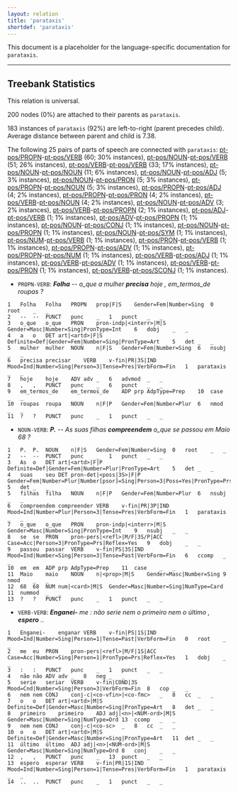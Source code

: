 ```yaml
---
layout: relation
title: 'parataxis'
shortdef: 'parataxis'
---
```


This document is a placeholder for the language-specific documentation
for `parataxis`.

--------------------------------------------------------------------------------

## Treebank Statistics

This relation is universal.

200 nodes (0%) are attached to their parents as `parataxis`.

183 instances of `parataxis` (92%) are left-to-right (parent precedes child).
Average distance between parent and child is 7.38.

The following 25 pairs of parts of speech are connected with `parataxis`: [pt-pos/PROPN]()-[pt-pos/VERB]() (60; 30% instances), [pt-pos/NOUN]()-[pt-pos/VERB]() (51; 26% instances), [pt-pos/VERB]()-[pt-pos/VERB]() (33; 17% instances), [pt-pos/NOUN]()-[pt-pos/NOUN]() (11; 6% instances), [pt-pos/NOUN]()-[pt-pos/ADJ]() (5; 3% instances), [pt-pos/NOUN]()-[pt-pos/PRON]() (5; 3% instances), [pt-pos/PROPN]()-[pt-pos/NOUN]() (5; 3% instances), [pt-pos/PROPN]()-[pt-pos/ADJ]() (4; 2% instances), [pt-pos/PROPN]()-[pt-pos/PRON]() (4; 2% instances), [pt-pos/VERB]()-[pt-pos/NOUN]() (4; 2% instances), [pt-pos/NOUN]()-[pt-pos/ADV]() (3; 2% instances), [pt-pos/VERB]()-[pt-pos/PROPN]() (2; 1% instances), [pt-pos/ADJ]()-[pt-pos/VERB]() (1; 1% instances), [pt-pos/ADV]()-[pt-pos/PROPN]() (1; 1% instances), [pt-pos/NOUN]()-[pt-pos/CONJ]() (1; 1% instances), [pt-pos/NOUN]()-[pt-pos/PROPN]() (1; 1% instances), [pt-pos/NOUN]()-[pt-pos/SYM]() (1; 1% instances), [pt-pos/NUM]()-[pt-pos/VERB]() (1; 1% instances), [pt-pos/PRON]()-[pt-pos/VERB]() (1; 1% instances), [pt-pos/PROPN]()-[pt-pos/ADV]() (1; 1% instances), [pt-pos/PROPN]()-[pt-pos/NUM]() (1; 1% instances), [pt-pos/VERB]()-[pt-pos/ADJ]() (1; 1% instances), [pt-pos/VERB]()-[pt-pos/ADV]() (1; 1% instances), [pt-pos/VERB]()-[pt-pos/PRON]() (1; 1% instances), [pt-pos/VERB]()-[pt-pos/SCONJ]() (1; 1% instances).

* `PROPN-VERB`: _<b>Folha</b> -- o_que a mulher <b>precisa</b> hoje , em_termos_de roupas ?_

~~~ conllu
1	Folha	Folha	PROPN	prop|F|S	Gender=Fem|Number=Sing	0	root	_	_
2	--	--	PUNCT	punc	_	1	punct	_	_
3	o_que	o_que	PRON	pron-indp|<interr>|M|S	Gender=Masc|Number=Sing|PronType=Int	6	dobj	_	_
4	a	o	DET	art|<artd>|F|S	Definite=Def|Gender=Fem|Number=Sing|PronType=Art	5	det	_	_
5	mulher	mulher	NOUN	n|F|S	Gender=Fem|Number=Sing	6	nsubj	_	_
6	precisa	precisar	VERB	v-fin|PR|3S|IND	Mood=Ind|Number=Sing|Person=3|Tense=Pres|VerbForm=Fin	1	parataxis	_	_
7	hoje	hoje	ADV	adv	_	6	advmod	_	_
8	,	,	PUNCT	punc	_	6	punct	_	_
9	em_termos_de	em_termos_de	ADP	prp	AdpType=Prep	10	case	_	_
10	roupas	roupa	NOUN	n|F|P	Gender=Fem|Number=Plur	6	nmod	_	_
11	?	?	PUNCT	punc	_	1	punct	_	_
~~~

* `NOUN-VERB`: _<b>P.</b> -- As suas filhas <b>compreendem</b> o_que se passou em Maio 68 ?_

~~~ conllu
1	P.	P.	NOUN	n|F|S	Gender=Fem|Number=Sing	0	root	_	_
2	--	--	PUNCT	punc	_	1	punct	_	_
3	As	o	DET	art|<artd>|F|P	Definite=Def|Gender=Fem|Number=Plur|PronType=Art	5	det	_	_
4	suas	seu	DET	pron-det|<poss|3S>|F|P	Gender=Fem|Number=Plur|Number[psor]=Sing|Person=3|Poss=Yes|PronType=Prs	5	det	_	_
5	filhas	filha	NOUN	n|F|P	Gender=Fem|Number=Plur	6	nsubj	_	_
6	compreendem	compreender	VERB	v-fin|PR|3P|IND	Mood=Ind|Number=Plur|Person=3|Tense=Pres|VerbForm=Fin	1	parataxis	_	_
7	o_que	o_que	PRON	pron-indp|<interr>|M|S	Gender=Masc|Number=Sing|PronType=Int	9	nsubj	_	_
8	se	se	PRON	pron-pers|<refl>|M/F|3S/P|ACC	Case=Acc|Person=3|PronType=Prs|Reflex=Yes	9	dobj	_	_
9	passou	passar	VERB	v-fin|PS|3S|IND	Mood=Ind|Number=Sing|Person=3|Tense=Past|VerbForm=Fin	6	ccomp	_	_
10	em	em	ADP	prp	AdpType=Prep	11	case	_	_
11	Maio	maio	NOUN	n|<prop>|M|S	Gender=Masc|Number=Sing	9	nmod	_	_
12	68	68	NUM	num|<card>|M|S	Gender=Masc|Number=Sing|NumType=Card	11	nummod	_	_
13	?	?	PUNCT	punc	_	1	punct	_	_
~~~

* `VERB-VERB`: _<b>Enganei-</b> me : não serie nem o primeiro nem o último , <b>espero</b> .._

~~~ conllu
1	Enganei-	enganar	VERB	v-fin|PS|1S|IND	Mood=Ind|Number=Sing|Person=1|Tense=Past|VerbForm=Fin	0	root	_	_
2	me	eu	PRON	pron-pers|<refl>|M/F|1S|ACC	Case=Acc|Number=Sing|Person=1|PronType=Prs|Reflex=Yes	1	dobj	_	_
3	:	:	PUNCT	punc	_	1	punct	_	_
4	não	não	ADV	adv	_	8	neg	_	_
5	serie	seriar	VERB	v-fin|COND|3S	Mood=Cnd|Number=Sing|Person=3|VerbForm=Fin	8	cop	_	_
6	nem	nem	CONJ	conj-c|<co-vfin>|<co-fmc>	_	8	cc	_	_
7	o	o	DET	art|<artd>|M|S	Definite=Def|Gender=Masc|Number=Sing|PronType=Art	8	det	_	_
8	primeiro	primeiro	ADJ	adj|<n>|<NUM-ord>|M|S	Gender=Masc|Number=Sing|NumType=Ord	13	ccomp	_	_
9	nem	nem	CONJ	conj-c|<co-sc>	_	8	cc	_	_
10	o	o	DET	art|<artd>|M|S	Definite=Def|Gender=Masc|Number=Sing|PronType=Art	11	det	_	_
11	último	último	ADJ	adj|<n>|<NUM-ord>|M|S	Gender=Masc|Number=Sing|NumType=Ord	8	conj	_	_
12	,	,	PUNCT	punc	_	13	punct	_	_
13	espero	esperar	VERB	v-fin|PR|1S|IND	Mood=Ind|Number=Sing|Person=1|Tense=Pres|VerbForm=Fin	1	parataxis	_	_
14	..	..	PUNCT	punc	_	1	punct	_	_
~~~


